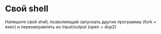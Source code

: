 # Свой shell

Напишите свой shell, позволяющий запускать другие программы (fork + exec) и перенаправлять их input/output (open + dup2)
